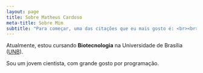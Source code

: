 ```yaml
---
layout: page
title: Sobre Matheus Cardoso
meta-title: Sobre Mim
subtitle: "Para começar, uma das citações que eu mais gosto é: <br><br> <i>As raizes do estudo são amargas, mas seus frutos são doces.</i>"
---
```


<div id="aboutme-section">

<!-- <p class="about-text">
<span class="fa fa-briefcase about-icon"></span>
  Olá de novo, meu nome é <strong>Matheus Cardoso</strong>.
</p> -->

<p class="about-text">
<span class="fa fa-graduation-cap about-icon"></span>
Atualmente, estou cursando <strong>Biotecnologia</strong> na Universidade de Brasília (<a target="_blank" href="http://www.unb.br/">UNB</a>).
</p>

<p class="about-text">
<span class="fa fa-code about-icon"></span>
Sou um jovem cientista, com grande gosto por programação.
</p>

<!-- <p class="about-text">
<span class="fa fa-book about-icon"></span>
Eu gosto de ler <a target="_blank" href="https://www.cardosaum.github.io/books/">livros</a>
</p> -->
<!-- 
<p class="about-text">
<span class="fa fa-heart about-icon"></span>
Also, I am very fond of video games, I love to create digital art and play around with my Photoshop skills, apart from these I love listening to music and occasional cooking. I am eager to meet new people, to connect, discuss, network and grow, mostly at software developers’ conferences, dev-fests, and gaming meet-ups.
</p>
 -->
<!-- <p class="about-text">
<span class="fa fa-envelope about-icon"></span>
 <a target="_blank" href="mailto:test@gmail.com">Aqui</a> está meu e-mail caso queira entrar em contato.
</p> -->

<!-- 
<center>
	<a href="https://www.instagram.com/cardosaum/" class="twitter-follow-button" data-size="large" data-show-count="false">Siga-me no insta :) @cardosaum</a>
</center> -->
<br>
